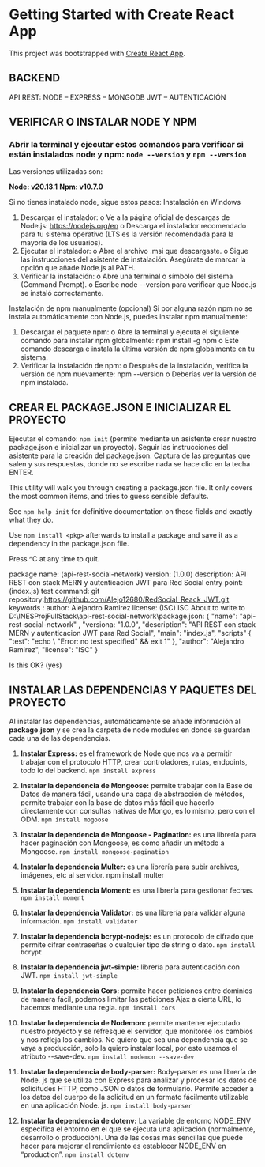 # Getting Started with Create React App

This project was bootstrapped with [Create React App](https://github.com/facebook/create-react-app).

## BACKEND

API REST: NODE – EXPRESS – MONGODB
JWT – AUTENTICACIÓN

## VERIFICAR O INSTALAR NODE Y NPM

### Abrir la terminal y ejecutar estos comandos para verificar si están instalados node y npm: `node --version` y `npm --version`

Las versiones utilizadas son:

**Node: v20.13.1**
**Npm: v10.7.0**

Si no tienes instalado node, sigue estos pasos:
Instalación en Windows
1. Descargar el instalador:
o Ve a la página oficial de descargas de Node.js: https://nodejs.org/en
o Descarga el instalador recomendado para tu sistema operativo (LTS es la versión recomendada para la mayoría de los usuarios).
2. Ejecutar el instalador:
o Abre el archivo .msi que descargaste.
o Sigue las instrucciones del asistente de instalación. Asegúrate de marcar la opción que añade Node.js al PATH.
3. Verificar la instalación:
o Abre una terminal o símbolo del sistema (Command Prompt).
o Escribe node --version para verificar que Node.js se instaló correctamente.


Instalación de npm manualmente (opcional)
Si por alguna razón npm no se instala automáticamente con Node.js, puedes instalar npm manualmente:
1. Descargar el paquete npm:
o Abre la terminal y ejecuta el siguiente comando para instalar npm globalmente: npm install -g npm
o Este comando descarga e instala la última versión de npm globalmente en tu sistema.
2. Verificar la instalación de npm:
o Después de la instalación, verifica la versión de npm nuevamente: npm --version
o Deberías ver la versión de npm instalada.


## CREAR EL PACKAGE.JSON E INICIALIZAR EL PROYECTO

Ejecutar el comando: `npm init` (permite mediante un asistente crear nuestro package.json e inicializar un proyecto). Seguir las instrucciones del asistente para la creación del package.json.
Captura de las preguntas que salen y sus respuestas, donde no se escribe nada se hace clic en la techa ENTER.

This utility will walk you through creating a package.json file.
It only covers the most common items, and tries to guess sensible defaults.

See `npm help init` for definitive documentation on these fields and exactly what they do.

Use `npm install <pkg>` afterwards to install a package and save it as a dependency in the package.json file.

Press ^C at any time to quit.

package name: (api-rest-social-network)
version: (1.0.0)
description: API REST con stack MERN y autenticacion JWT para Red Social
entry point: (index.js)
test command:
git repository:https://github.com/Alejo12680/RedSocial_Reack_JWT.git
keywords :
author: Alejandro Ramirez
license: (ISC) ISC
About to write to D:\INESProjFulIStack\api-rest-sociaI-network\package.json:
{
	"name": "api-rest-social-network" ,
	"versiona: "1.0.0",
	"description": "API REST con stack MERN y autenticacion JWT para Red Social",
	"main": "index.js",
	"scripts" {
		"test": "echo \ "Error: no test specified\" && exit 1"
	},
	"author": "Alejandro Ramirez",
	"license": "ISC"
}

Is this OK? (yes)


## INSTALAR LAS DEPENDENCIAS Y PAQUETES DEL PROYECTO

Al instalar las dependencias, automáticamente se añade información al **package.json** y se crea la carpeta de node modules en donde se guardan cada una de las dependencias.

1. **Instalar Express:** es el framework de Node que nos va a permitir trabajar con el protocolo HTTP, crear controladores, rutas, endpoints, todo lo del backend. `npm install express`

2. **Instalar la dependencia de Mongoose:** permite trabajar con la Base de Datos de manera fácil, usando una capa de abstracción de métodos, permite trabajar con la base de datos más fácil que hacerlo directamente con consultas nativas de Mongo, es lo mismo, pero con el ODM. `npm install mogoose`

3. **Instalar la dependencia de Mongoose - Pagination:** es una librería para hacer paginación con Mongoose, es como añadir un método a Mongoose. `npm install mongoose-pagination`

4. **Instalar la dependencia Multer:** es una librería para subir archivos, imágenes, etc al servidor. npm install multer

5. **Instalar la dependencia Moment:** es una librería para gestionar fechas. `npm install moment`

6. **Instalar la dependencia Validator:** es una librería para validar alguna información. `npm install validator`

7. **Instalar la dependencia bcrypt-nodejs:** es un protocolo de cifrado que permite cifrar contraseñas o cualquier tipo de string o dato. `npm install bcrypt`

8. **Instalar la dependencia jwt-simple:** librería para autenticación con JWT. `npm install jwt-simple`

9. **Instalar la dependencia Cors:** permite hacer peticiones entre dominios de manera fácil, podemos limitar las peticiones Ajax a cierta URL, lo hacemos mediante una regla. `npm install cors`

10. **Instalar la dependencia de Nodemon:** permite mantener ejecutado nuestro proyecto y se refresque el servidor, que monitoree los cambios y nos refleja los cambios. No quiero que sea una dependencia que se vaya a producción, solo la quiero instalar local, por esto usamos el atributo --save-dev.
`npm install nodemon --save-dev`

11. **Instalar la dependencia de body-parser:** Body-parser es una librería de Node. js que se utiliza con Express para analizar y procesar los datos de solicitudes HTTP, como JSON o datos de formulario. Permite acceder a los datos del cuerpo de la solicitud en un formato fácilmente utilizable en una aplicación Node. js.
`npm install body-parser`

12. **Instalar la dependencia de dotenv:** La variable de entorno NODE_ENV especifica el entorno en el que se ejecuta una aplicación (normalmente, desarrollo o producción). Una de las cosas más sencillas que puede hacer para mejorar el rendimiento es establecer NODE_ENV en “production”.
`npm install dotenv`







